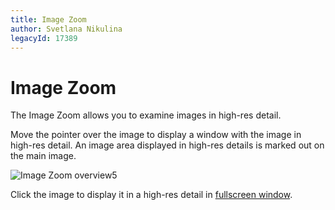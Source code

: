 ```yaml
---
title: Image Zoom
author: Svetlana Nikulina
legacyId: 17389
---
```

# Image Zoom
The Image Zoom allows you to examine images in high-res detail.

Move the pointer over the image to display a window with the image in high-res detail. An image area displayed in high-res details is marked out on the main image.

![Image Zoom overview5](../images/img23998.png)

Click the image to display it in a high-res detail in [fullscreen window](image-zoom/fullscreen-window.md).